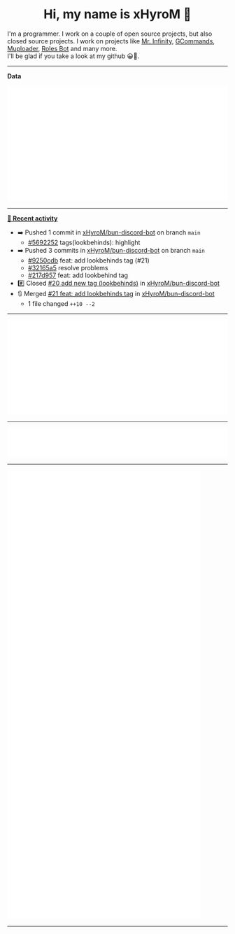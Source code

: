 <p align="center">
    <!-- <img src="https://avatars.githubusercontent.com/u/56601352" width="192" alt="hyro's pfp" /> -->
    <h1 align="center">Hi, my name is xHyroM 👋</h1>
</p>

I'm a programmer. I work on a couple of open source projects, but also closed source projects. I work on projects like [Mr. Infinity](https://discord.com/oauth2/authorize?client_id=720321585625694239&scope=bot%20applications.commands&permissions=8&redirect_uri=https://blobs.gq/imanager&prompt=consent&response_type=code), [GCommands](https://github.com/Garlic-Team/GCommands), [Muploader](https://github.com/xHyroM/Muploader), [Roles Bot](https://github.com/xHyroM/roles-bot) and many more.  
I'll be glad if you take a look at my github 😀👀.

___
**Data**

<img src="https://github.com/xHyroM/xHyroM/blob/master/.cache/base.svg">

___

**[📰 Recent activity](https://github.com/xHyroM)**
* ➡️ Pushed 1 commit in [xHyroM/bun-discord-bot](https://github.com/xHyroM/bun-discord-bot) on branch `main`
  * [#5692252](https://github.com/xHyroM/bun-discord-bot/commit/5692252) tags(lookbehinds): highlight
* ➡️ Pushed 3 commits in [xHyroM/bun-discord-bot](https://github.com/xHyroM/bun-discord-bot) on branch `main`
  * [#9250cdb](https://github.com/xHyroM/bun-discord-bot/commit/9250cdb) feat: add lookbehinds tag (#21)
  * [#32165a5](https://github.com/xHyroM/bun-discord-bot/commit/32165a5) resolve problems
  * [#217d957](https://github.com/xHyroM/bun-discord-bot/commit/217d957) feat: add lookbehind tag
* #️⃣ Closed [#20 add new tag (lookbehinds)](https://github.com/xHyroM/bun-discord-bot/issues/20) in [xHyroM/bun-discord-bot](https://github.com/xHyroM/bun-discord-bot)
* 🔃 Merged [#21 feat: add lookbehinds tag](https://github.com/xHyroM/bun-discord-bot/pull/21) in [xHyroM/bun-discord-bot](https://github.com/xHyroM/bun-discord-bot)
  * 1 file changed `++10 --2`


___

<img src="https://github.com/xHyroM/xHyroM/blob/master/.cache/isocalendar.svg">

___

<img src="https://github.com/xHyroM/xHyroM/blob/master/.cache/languages.svg">

___

<img src="https://github.com/xHyroM/xHyroM/blob/master/.cache/achievements.svg">

___
